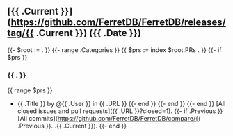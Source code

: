 ## [{{ .Current }}](https://github.com/FerretDB/FerretDB/releases/tag/{{ .Current }}) ({{ .Date }})
{{- $root := . }}
{{- range .Categories }}
{{ $prs := index $root.PRs . }}
{{- if $prs }}
### {{ . }}
{{ range $prs }}
- {{ .Title }} by @{{ .User }} in {{ .URL }}
{{- end }}
{{- end }}
{{- end }}
[All closed issues and pull requests]({{ .URL }}?closed=1).
{{- if .Previous }}
[All commits](https://github.com/FerretDB/FerretDB/compare/{{ .Previous }}...{{ .Current }}).
{{- end }}
